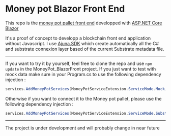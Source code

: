 # Money pot Blazor Front End

This repo is the [money pot pallet front end](https://github.com/Apolixit/pallet_money_pot) developped with [ASP.NET Core Blazor](https://learn.microsoft.com/fr-fr/aspnet/core/blazor/)

It's a proof of concept to developp a blockchain front end application without Javascript.
I use [Ajuna.SDK](https://github.com/ajuna-network/Ajuna.SDK) which create automatically all the C# and substrate connexion layer based of the current
Substrate metadata file.

---

If you want to try it by yourself, feel free to clone the repo and use `npm update` in the MoneyPot_BlazorFront project.
If you just want to test with mock data make sure in your Program.cs to use the following dependency injection :
```c#
services.AddMoneyPotServices(MoneyPotServiceExtension.ServiceMode.Mock, endpoint);
```
Otherwise if you want to connect it to the Money pot pallet, please use the following dependency injection :
```c#
services.AddMoneyPotServices(MoneyPotServiceExtension.ServiceMode.SubstrateNode, endpoint);    
```

---

The project is under development and will probably change in near future
